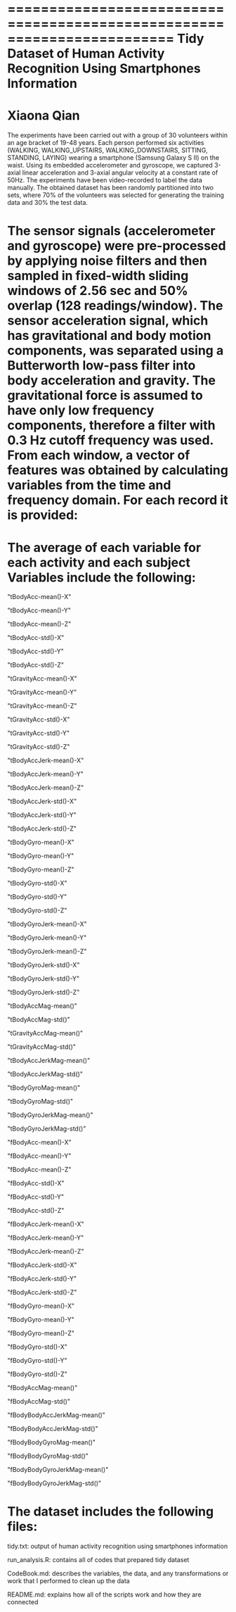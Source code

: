 ========================================================================
Tidy Dataset of Human Activity Recognition Using Smartphones Information
========================================================================
Xiaona Qian
========================================================================
The experiments have been carried out with a group of 30 volunteers within an age bracket of 19-48 years. Each person performed six activities (WALKING, WALKING_UPSTAIRS, WALKING_DOWNSTAIRS, SITTING, STANDING, LAYING) wearing a smartphone (Samsung Galaxy S II) on the waist. Using its embedded accelerometer and gyroscope, we captured 3-axial linear acceleration and 3-axial angular velocity at a constant rate of 50Hz. The experiments have been video-recorded to label the data manually. The obtained dataset has been randomly partitioned into two sets, where 70% of the volunteers was selected for generating the training data and 30% the test data. 

The sensor signals (accelerometer and gyroscope) were pre-processed by applying noise filters and then sampled in fixed-width sliding windows of 2.56 sec and 50% overlap (128 readings/window). The sensor acceleration signal, which has gravitational and body motion components, was separated using a Butterworth low-pass filter into body acceleration and gravity. The gravitational force is assumed to have only low frequency components, therefore a filter with 0.3 Hz cutoff frequency was used. From each window, a vector of features was obtained by calculating variables from the time and frequency domain. 
 For each record it is provided:
========================================================================
The average of each variable for each activity and each subject
Variables include the following:
========================================================================
"tBodyAcc-mean()-X"           

"tBodyAcc-mean()-Y"          

"tBodyAcc-mean()-Z"           

"tBodyAcc-std()-X"           

"tBodyAcc-std()-Y"            

"tBodyAcc-std()-Z"           

"tGravityAcc-mean()-X"        

"tGravityAcc-mean()-Y"       

"tGravityAcc-mean()-Z"      

"tGravityAcc-std()-X"        

"tGravityAcc-std()-Y"      

"tGravityAcc-std()-Z"        

"tBodyAccJerk-mean()-X"

"tBodyAccJerk-mean()-Y"      

"tBodyAccJerk-mean()-Z"      

"tBodyAccJerk-std()-X"       

"tBodyAccJerk-std()-Y"       

"tBodyAccJerk-std()-Z"       

"tBodyGyro-mean()-X"    

"tBodyGyro-mean()-Y"         

"tBodyGyro-mean()-Z"     

"tBodyGyro-std()-X"          

"tBodyGyro-std()-Y"      

"tBodyGyro-std()-Z"          

"tBodyGyroJerk-mean()-X"    

"tBodyGyroJerk-mean()-Y"     

"tBodyGyroJerk-mean()-Z"   

"tBodyGyroJerk-std()-X"      

"tBodyGyroJerk-std()-Y"     

"tBodyGyroJerk-std()-Z"      

"tBodyAccMag-mean()"  

"tBodyAccMag-std()"          

"tGravityAccMag-mean()"

"tGravityAccMag-std()"       

"tBodyAccJerkMag-mean()"    

"tBodyAccJerkMag-std()"      

"tBodyGyroMag-mean()"      

"tBodyGyroMag-std()"         

"tBodyGyroJerkMag-mean()"

"tBodyGyroJerkMag-std()"     

"fBodyAcc-mean()-X"        

"fBodyAcc-mean()-Y"          

"fBodyAcc-mean()-Z"        

"fBodyAcc-std()-X"           

"fBodyAcc-std()-Y"  

"fBodyAcc-std()-Z"         

"fBodyAccJerk-mean()-X"   

"fBodyAccJerk-mean()-Y"      

"fBodyAccJerk-mean()-Z"  

"fBodyAccJerk-std()-X"       

"fBodyAccJerk-std()-Y"     

"fBodyAccJerk-std()-Z"       

"fBodyGyro-mean()-X"  

"fBodyGyro-mean()-Y"         

"fBodyGyro-mean()-Z"       

"fBodyGyro-std()-X"          

"fBodyGyro-std()-Y"         

"fBodyGyro-std()-Z"          

"fBodyAccMag-mean()"   

"fBodyAccMag-std()"          

"fBodyBodyAccJerkMag-mean()"

"fBodyBodyAccJerkMag-std()"  

"fBodyBodyGyroMag-mean()"   

"fBodyBodyGyroMag-std()"     

"fBodyBodyGyroJerkMag-mean()" 

"fBodyBodyGyroJerkMag-std()"

The dataset includes the following files:
========================================================================
tidy.txt: output of human activity recognition using smartphones information

run_analysis.R: contains all of codes that prepared tidy dataset

CodeBook.md: describes the variables, the data, and any transformations or work that I performed to clean up the data 

README.md: explains how all of the scripts work and how they are connected

